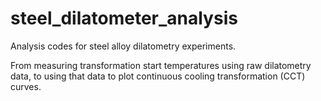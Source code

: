 # steel_dilatometer_analysis
Analysis codes for steel alloy dilatometry experiments.

From measuring transformation start temperatures using raw dilatometry data, to using that data to plot continuous cooling transformation (CCT) curves.
